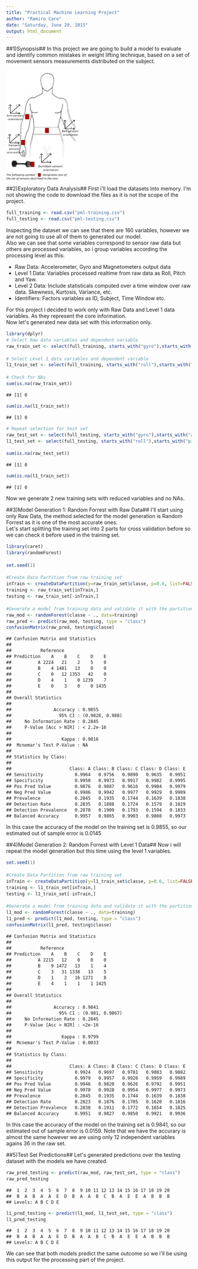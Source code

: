 ```yaml
---
title: "Practical Machine Learning Project"
author: "Ramiro Caro"
date: "Saturday, June 20, 2015"
output: html_document
---
```

  
  
##1)Synopsis##
In this project we are going to build a model to evaluate and identify common mistakes in weight lifting technique, based on a set of movement sensors measurements distributed on the subject.  

<img src="on-body-sensing.png" width="200" height="300" align="middle">  

##2)Exploratory Data Analysis##
First i'll load the datasets into memory. I'm not showing the code to download the files as it is not the scope of the project.


```r
full_training <- read.csv("pml-training.csv")
full_testing <- read.csv("pml-testing.csv")
```

Inspecting the dataset we can see that there are 160 variables, however we are not going to use all of them to generated our model.  
Also we can see that some variables correspond to sensor raw data but others are processed variables, so i group variables according the processing level as this:

- Raw Data: Accelerometer, Gyro and Magnetometers output data
- Level 1 Data: Variables processed realtime from raw data as Roll, Pitch and Yaw.
- Level 2 Data: Include statisticals computed over a time window over raw data. Skewness, Kurtosis, Variance, etc.
- Identifiers: Factors variables as ID, Subject, Time Window etc.

For this project i decided to work only with Raw Data and Level 1 data variables. As they represent the core information.  
Now let's generated new data set with this information only.


```r
library(dplyr)
# Select Raw data variables and dependent variable
raw_train_set <- select(full_training, starts_with("gyro"),starts_with("accel"),starts_with("magnet"),classe)

# Select Level 1 data variables and dependent variable
l1_train_set <- select(full_training, starts_with("roll"),starts_with("pitch"),starts_with("yaw"),classe)

# Check for NAs
sum(is.na(raw_train_set))
```

```
## [1] 0
```

```r
sum(is.na(l1_train_set))
```

```
## [1] 0
```

```r
# Repeat selection for test set
raw_test_set <- select(full_testing, starts_with("gyro"),starts_with("accel"),starts_with("magnet"))
l1_test_set <- select(full_testing, starts_with("roll"),starts_with("pitch"),starts_with("yaw"))

sum(is.na(raw_test_set))
```

```
## [1] 0
```

```r
sum(is.na(l1_train_set))
```

```
## [1] 0
```

Now we generate 2 new training sets with reduced variables and no NAs.

##3)Model Generation 1: Random Forrest with Raw Data##
I'll start using only Raw Data, the method selected for the model generation is Random Forrest as it is one of the most accurate ones.  
Let's start splitting the training set into 2 parts for cross validation before so we can check it before used in the training set.

```r
library(caret)
library(randomForest)

set.seed(1)

#Create Data Partition from raw training set
inTrain <- createDataPartition(y=raw_train_set$classe, p=0.6, list=FALSE)
training <- raw_train_set[inTrain,]
testing <- raw_train_set[-inTrain,]

#Generate a model from training data and validate it with the partition made
raw_mod <- randomForest(classe ~ ., data=training)
raw_pred <- predict(raw_mod, testing, type = "class")
confusionMatrix(raw_pred, testing$classe)
```

```
## Confusion Matrix and Statistics
## 
##           Reference
## Prediction    A    B    C    D    E
##          A 2224   21    2    5    0
##          B    4 1481   13    0    0
##          C    0   12 1353   42    0
##          D    4    1    0 1239    7
##          E    0    3    0    0 1435
## 
## Overall Statistics
##                                          
##                Accuracy : 0.9855         
##                  95% CI : (0.9826, 0.988)
##     No Information Rate : 0.2845         
##     P-Value [Acc > NIR] : < 2.2e-16      
##                                          
##                   Kappa : 0.9816         
##  Mcnemar's Test P-Value : NA             
## 
## Statistics by Class:
## 
##                      Class: A Class: B Class: C Class: D Class: E
## Sensitivity            0.9964   0.9756   0.9890   0.9635   0.9951
## Specificity            0.9950   0.9973   0.9917   0.9982   0.9995
## Pos Pred Value         0.9876   0.9887   0.9616   0.9904   0.9979
## Neg Pred Value         0.9986   0.9942   0.9977   0.9929   0.9989
## Prevalence             0.2845   0.1935   0.1744   0.1639   0.1838
## Detection Rate         0.2835   0.1888   0.1724   0.1579   0.1829
## Detection Prevalence   0.2870   0.1909   0.1793   0.1594   0.1833
## Balanced Accuracy      0.9957   0.9865   0.9903   0.9808   0.9973
```
In this case the accuracy of the model on the training set is 0.9855, so our estimated out of sample error is 0.0145

##4)Model Generation 2: Random Forrest with Level 1 Data##
Now i will repeat the model generation but this time using the level 1 variables.


```r
set.seed(1)

#Create Data Partition from raw training set
inTrain <- createDataPartition(y=l1_train_set$classe, p=0.6, list=FALSE)
training <- l1_train_set[inTrain,]
testing <- l1_train_set[-inTrain,]

#Generate a model from training data and validate it with the partition made
l1_mod <- randomForest(classe ~ ., data=training)
l1_pred <- predict(l1_mod, testing, type = "class")
confusionMatrix(l1_pred, testing$classe)
```

```
## Confusion Matrix and Statistics
## 
##           Reference
## Prediction    A    B    C    D    E
##          A 2215   12    0    0    0
##          B    9 1472   13    1    4
##          C    3   31 1338   13    5
##          D    1    2   16 1271    8
##          E    4    1    1    1 1425
## 
## Overall Statistics
##                                          
##                Accuracy : 0.9841         
##                  95% CI : (0.981, 0.9867)
##     No Information Rate : 0.2845         
##     P-Value [Acc > NIR] : <2e-16         
##                                          
##                   Kappa : 0.9799         
##  Mcnemar's Test P-Value : 0.0033         
## 
## Statistics by Class:
## 
##                      Class: A Class: B Class: C Class: D Class: E
## Sensitivity            0.9924   0.9697   0.9781   0.9883   0.9882
## Specificity            0.9979   0.9957   0.9920   0.9959   0.9989
## Pos Pred Value         0.9946   0.9820   0.9626   0.9792   0.9951
## Neg Pred Value         0.9970   0.9928   0.9954   0.9977   0.9973
## Prevalence             0.2845   0.1935   0.1744   0.1639   0.1838
## Detection Rate         0.2823   0.1876   0.1705   0.1620   0.1816
## Detection Prevalence   0.2838   0.1911   0.1772   0.1654   0.1825
## Balanced Accuracy      0.9951   0.9827   0.9850   0.9921   0.9936
```
In this case the accuracy of the model on the training set is 0.9841, so our estimated out of sample error is 0.0159. Note that we have the accurary is almost the same however we are using only 12 independent variables agains 36 in the raw set.

##5)Test Set Predictions##
Let's generated predictions over the testing dataset with the models we have created.

```r
raw_pred_testing <- predict(raw_mod, raw_test_set, type = "class")
raw_pred_testing
```

```
##  1  2  3  4  5  6  7  8  9 10 11 12 13 14 15 16 17 18 19 20 
##  B  A  B  A  A  E  D  B  A  A  B  C  B  A  E  E  A  B  B  B 
## Levels: A B C D E
```

```r
l1_pred_testing <- predict(l1_mod, l1_test_set, type = "class")
l1_pred_testing
```

```
##  1  2  3  4  5  6  7  8  9 10 11 12 13 14 15 16 17 18 19 20 
##  B  A  B  A  A  E  D  B  A  A  B  C  B  A  E  E  A  B  B  B 
## Levels: A B C D E
```

We can see that both models predict the same outcome so we i'll be using this output for the processing part of the project.

